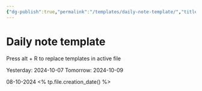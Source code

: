 ```yaml
---
{"dg-publish":true,"permalink":"/templates/daily-note-template/","title":"Daily note template"}
---
```



# Daily note template

Press alt + R to replace templates in active file

Yesterday: 2024-10-07
Tomorrow: 2024-10-09

08-10-2024
<% tp.file.creation_date() %>

